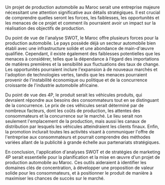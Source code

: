 Un projet de production automobile au Maroc serait une entreprise majeure nécessitant une attention significative aux détails stratégiques. Il est crucial de comprendre quelles seront les forces, les faiblesses, les opportunités et les menaces de ce projet et comment ils pourraient avoir un impact sur la réalisation des objectifs de production.

Du point de vue de l'analyse SWOT, le Maroc offre plusieurs forces pour la production automobile. Le pays possède déjà un secteur automobile bien établi avec une infrastructure solide et une abondance de main-d'œuvre qualifiée. Cependant, il existe également des faiblesses potentielles que les menaces à considérer, telles que la dépendance à l'égard des importations de matières premières et la sensibilité aux fluctuations des taux de change. Les opportunités pourraient inclure l'expansion à de nouveaux marchés et l'adoption de technologies vertes, tandis que les menaces pourraient provenir de l'instabilité économique ou politique et de la concurrence croissante de l'industrie automobile africaine.

Du point de vue des 4P, le produit serait les véhicules produits, qui devraient répondre aux besoins des consommateurs tout en se distinguant de la concurrence. Le prix de ces véhicules serait déterminé par de nombreux facteurs, dont les coûts de production, les attentes des consommateurs et la concurrence sur le marché. Le lieu serait non seulement l'emplacement de la production, mais aussi les canaux de distribution par lesquels les véhicules atteindraient les clients finaux. Enfin, la promotion inclurait toutes les activités visant à communiquer l'offre de l'entreprise aux consommateurs et pourrait comprendre des méthodes variées allant de la publicité à grande échelle aux partenariats stratégiques.

En conclusion, l'application d'analyses SWOT et de stratégies de marketing 4P serait essentielle pour la planification et la mise en œuvre d'un projet de production automobile au Maroc. Ces outils aideraient à identifier les domaines clés de concentration, à développer une proposition de valeur solide pour les consommateurs, et à positionner le produit de manière à maximiser les chances de succès sur le marché.
